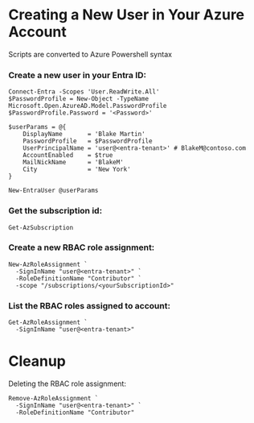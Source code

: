 # Creating a New User in Your Azure Account 
Scripts are converted to Azure Powershell syntax

### Create a new user in your Entra ID:
```
Connect-Entra -Scopes 'User.ReadWrite.All'
$PasswordProfile = New-Object -TypeName Microsoft.Open.AzureAD.Model.PasswordProfile
$PasswordProfile.Password = '<Password>'

$userParams = @{
    DisplayName       = 'Blake Martin'
    PasswordProfile   = $PasswordProfile
    UserPrincipalName = 'user@<entra-tenant>' # BlakeM@contoso.com
    AccountEnabled    = $true
    MailNickName      = 'BlakeM'
    City              = 'New York'
}

New-EntraUser @userParams
```

### Get the subscription id:
```
Get-AzSubscription
```

### Create a new RBAC role assignment:
```
New-AzRoleAssignment `
  -SignInName "user@<entra-tenant>" `
  -RoleDefinitionName "Contributor" `
  -scope "/subscriptions/<yourSubscriptionId>"
```

### List the RBAC roles assigned to account:
```
Get-AzRoleAssignment `
  -SignInName "user@<entra-tenant>"
```

# Cleanup

Deleting the RBAC role assignment:
```
Remove-AzRoleAssignment `
  -SignInName "user@<entra-tenant>" `
  -RoleDefinitionName "Contributor"
```
